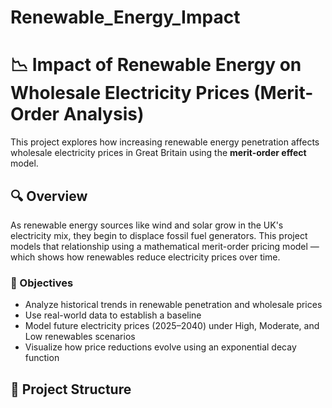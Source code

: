 # Renewable_Energy_Impact
# 📉 Impact of Renewable Energy on Wholesale Electricity Prices (Merit-Order Analysis)

This project explores how increasing renewable energy penetration affects wholesale electricity prices in Great Britain using the **merit-order effect** model.

## 🔍 Overview

As renewable energy sources like wind and solar grow in the UK's electricity mix, they begin to displace fossil fuel generators. This project models that relationship using a mathematical merit-order pricing model — which shows how renewables reduce electricity prices over time.

### 🧪 Objectives

- Analyze historical trends in renewable penetration and wholesale prices
- Use real-world data to establish a baseline
- Model future electricity prices (2025–2040) under High, Moderate, and Low renewables scenarios
- Visualize how price reductions evolve using an exponential decay function

## 📁 Project Structure

